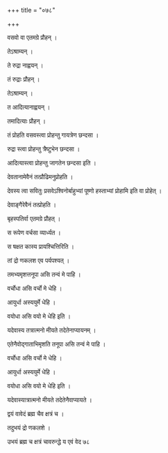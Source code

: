 +++
title = "०७८"

+++

 

वसवो वा एतमग्रे प्रौहन् । 

तेऽश्राम्यन् । 

ते रुद्रा नाह्वयन् । 

तं रुद्राः प्रौहन् । 

तेऽश्राम्यन् । 

त आदित्यानाह्वयन् । 

तमादित्याः प्रौहन् । 

तं प्रोहति वसवस्त्वा प्रोहन्तु गायत्रेण छन्दसा । 

रुद्रा स्त्वा प्रोहन्तु त्रैष्टुभेन छन्दसा । 

आदित्यास्त्वा प्रोहन्तु जागतेन छन्दसा इति । 

देवतानामेवैनं तत्प्रौढिमनुप्रोहति । 

देवस्य त्वा सवितुः प्रसवेऽश्विनोर्बाहुभ्यां पूष्णो हस्ताभ्यां प्रोहामि
इति वा प्रोहेत् । 

देवाङ्गैरेवैनं तत्प्रोहति । 

बृहस्पतिर्वा एतमग्रे प्रौहत् । 

स रूपेण वर्चसा व्यार्ध्यत । 

स षक्षत कास्य प्रायश्चित्तिरिति । 

तां द्रो णकलश एव पर्यपश्यत् । 

तमभ्यमृशत्तनूपा असि तन्वं मे पाहि । 

वर्चोधा असि वर्चो मे धेहि । 

आयुर्धा अस्ययुर्मे धेहि । 

वयोधा असि वयो मे धेहि इति । 

यदेवास्य तत्रात्मनो मीयते तदेतेनाप्यायनम् । 

एतेनैवोद्गाताभिमृशति तनूपा असि तन्वं मे पाहि । 

वर्चोधा असि वर्चो मे धेहि । 

आयुर्धा अस्ययुर्मे धेहि । 

वयोधा असि वयो मे धेहि इति । 

यदेवास्यात्रात्मनो मीयते तदेतेनैवाप्यायते । 

द्वयं वावेदं ब्रह्म चैव क्षत्रं च । 

तदुभयं द्रो णकलशे । 

उभयं ब्रह्म च क्षत्रं चावरुन्द्धे य एवं वेद ७८

